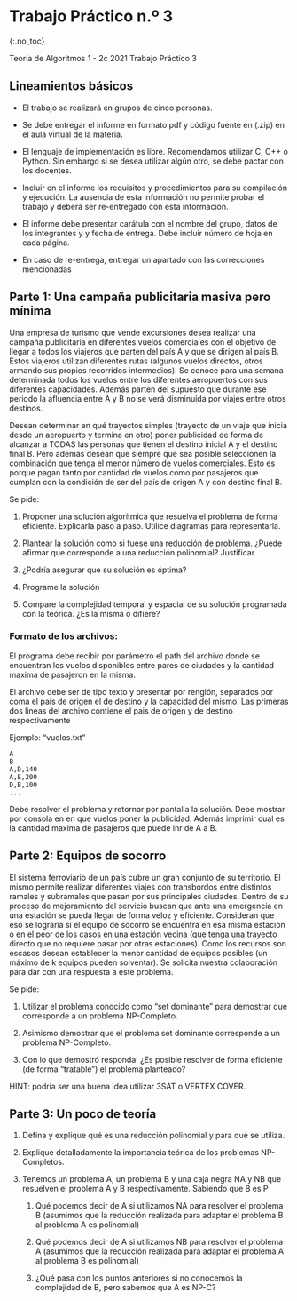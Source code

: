 Trabajo Práctico n.º 3
======================
{:.no_toc}

Teoría de Algoritmos 1 - 2c 2021
Trabajo Práctico 3

## Lineamientos básicos

- El trabajo se realizará en grupos de cinco personas.

- Se debe entregar el informe en formato pdf y código fuente en (.zip) en el aula virtual de la materia.

- El lenguaje de implementación es libre. Recomendamos utilizar C, C++ o Python. Sin embargo si se desea utilizar algún otro, se debe pactar con los docentes.

- Incluir en el informe los requisitos y procedimientos para su compilación y ejecución. La ausencia de esta información no permite probar el trabajo y deberá ser re-entregado con esta información.

- El informe debe presentar carátula con el nombre del grupo, datos de los integrantes y  y fecha de entrega. Debe incluir número de hoja en cada página.

- En caso de re-entrega, entregar un apartado con las correcciones mencionadas

## Parte 1: Una campaña publicitaria masiva pero mínima

Una empresa de turismo que vende excursiones desea realizar una campaña publicitaria en diferentes vuelos comerciales con el objetivo de llegar a todos los viajeros que parten del país A y que se dirigen al país B. Estos viajeros utilizan diferentes rutas (algunos vuelos directos, otros armando sus propios recorridos intermedios). Se conoce para una semana determinada todos los vuelos entre los diferentes aeropuertos con sus diferentes capacidades. Además parten del supuesto que durante ese periodo la afluencia entre A y B no se verá disminuida por viajes entre otros destinos.

Desean determinar en qué trayectos simples (trayecto de un viaje que inicia desde un aeropuerto y termina en otro) poner publicidad de forma de alcanzar a TODAS las personas que tienen el destino inicial A y el destino final B. Pero además desean que siempre que sea posible seleccionen la combinación que tenga el menor número de vuelos comerciales. Esto es porque pagan tanto por cantidad de vuelos como por pasajeros que cumplan con la condición de ser del país de origen A y con destino final B. 

Se pide:
 
1. Proponer una solución algorítmica que resuelva el problema de forma eficiente. Explicarla paso a paso. Utilice diagramas para representarla.

1. Plantear la solución como si fuese una reducción de problema. ¿Puede afirmar que corresponde a una reducción polinomial? Justificar.

1. ¿Podría asegurar que su solución es óptima?

1. Programe la solución

1. Compare la complejidad temporal y espacial de su solución programada con la teórica. ¿Es la misma o difiere?


### Formato de los archivos:

El programa debe recibir por parámetro el path del archivo donde se encuentran los vuelos disponibles entre pares de ciudades y la cantidad maxima de pasajeron en la misma.

El archivo debe ser de tipo texto y presentar por renglón, separados por coma el pais de origen el de destino y la capacidad del mismo. Las primeras dos lineas del archivo contiene el pais de origen y de destino respectivamente

Ejemplo: “vuelos.txt”

	A
	B
	A,D,140
	A,E,200
	D,B,100
	...

Debe resolver el problema y retornar por pantalla la solución. Debe mostrar por consola en en que vuelos poner la publicidad. Además imprimir cual es la cantidad maxima de pasajeros que puede inr de A a B.

## Parte 2: Equipos de socorro 

El sistema ferroviario de un país cubre un gran conjunto de su territorio. El mismo permite realizar diferentes viajes con transbordos entre distintos ramales y subramales que pasan por sus principales ciudades.
Dentro de su proceso de mejoramiento del servicio buscan que ante una emergencia en una estación se pueda llegar de forma veloz y eficiente. Consideran que eso se lograría si el equipo de socorro se encuentra en esa misma estación o en el peor de los casos en una estación vecina (que tenga una trayecto directo que no requiere pasar por otras estaciones). Como los recursos son escasos desean establecer la menor cantidad de equipos posibles (un máximo de k equipos pueden solventar).
Se solicita nuestra colaboración para dar con una respuesta a este problema.  

Se pide:

1. Utilizar el problema conocido como “set dominante” para demostrar que corresponde a un problema NP-Completo.

1. Asimismo demostrar que el problema set dominante corresponde a un problema NP-Completo.

1. Con lo que demostró responda: ¿Es posible resolver de forma eficiente (de forma “tratable”) el problema planteado?

HINT: podría ser una buena idea utilizar 3SAT o VERTEX COVER.


## Parte 3: Un poco de teoría

1. Defina y explique qué es una reducción polinomial y para qué se utiliza.

1. Explique detalladamente la importancia teórica de los problemas NP-Completos.

1. Tenemos un problema A, un problema B y una caja negra NA y NB que resuelven el problema A y B respectivamente. Sabiendo que B es P

   1. Qué podemos decir de A si utilizamos NA para resolver el problema B (asumimos que la reducción realizada para adaptar el problema B al problema A es polinomial)
   
   1. Qué podemos decir de A si utilizamos NB para resolver el problema A (asumimos que la reducción realizada para adaptar el problema A al problema B es polinomial)
   
   1. ¿Qué pasa con los puntos anteriores si no conocemos la complejidad de B, pero sabemos que A es NP-C?

